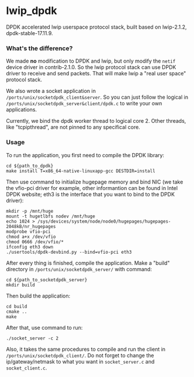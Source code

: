 # lwip_dpdk
DPDK accelerated lwip userspace protocol stack, built based on lwip-2.1.2, dpdk-stable-17.11.9.

### What's the difference?

We made **no** modification to DPDK and lwip, but only modify the ```netif``` device driver in contrib-2.1.0. So the lwip protocol stack can use DPDK driver to receive and send packets. That will make lwip a "real user space" protocol stack.

We also wrote a socket application in ```/ports/unix/socketdpdk_client&server```. So you can just follow the logical in ```/ports/unix/socketdpdk_server&client/dpdk.c``` to write your own applications.

Currently, we bind the dpdk worker thread to logical core 2. Other threads, like "tcpipthread", are not pinned to any specifical core.


### Usage

To run the application, you first need to compile the DPDK library:

```
cd ${path_to_dpdk}
make install T=x86_64-native-linuxapp-gcc DESTDIR=install
```
Then use command to initialize hugepage memory and bind NIC (we take the vfio-pci driver for example, other informantion can be found in Intel DPDK website; eth3 is the interface that you want to bind to the DPDK driver):
```
mkdir -p /mnt/huge
mount -t hugetlbfs nodev /mnt/huge
echo 1024 > /sys/devices/system/node/node0/hugepages/hugepages-2048kB/nr_hugepages
modprobe vfio-pci
chmod a+x /dev/vfio
chmod 0666 /dev/vfio/*
ifconfig eth3 down
./usertools/dpdk-devbind.py --bind=vfio-pci eth3
```

After every thing is finished, compile the application.
Make a "build" directory in ```/ports/unix/socketdpdk_server/``` with command:

```
cd ${path_to_socketdpdk_server}
mkdir build
```

Then build the application:

```
cd build
cmake ..
make
```

After that, use command to run:

```
./socket_server -c 2
```

Also, it takes the same procedures to compile and run the client in ```/ports/unix/socketdpdk_client/```.
Do not forget to change the ip/gateway/netmask to what you want in ```socket_server.c``` and ```socket_client.c```. 
